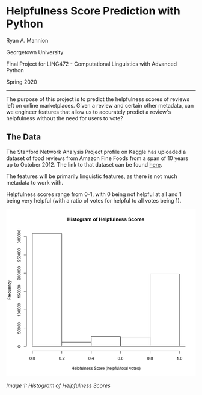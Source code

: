 # Helpfulness Score Prediction with Python

Ryan A. Mannion

Georgetown University

Final Project for LING472 - Computational Linguistics
with Advanced Python

Spring 2020

---
The purpose of this project is to predict the helpfulness scores of
reviews left on online marketplaces. Given a review and certain other
metadata, can we engineer features that allow us to accurately predict a
review's helpfulness without the need for users to vote? 

## The Data
The Stanford Network Analysis Project profile on Kaggle has uploaded a
dataset of food reviews from Amazon Fine Foods from a span of 10 years
up to October 2012. The link to that dataset can be found
[here](https://www.kaggle.com/snap/amazon-fine-food-reviews_).

The features will be primarily linguistic features, as there is not much
metadata to work with.

Helpfulness scores range from 0-1, with 0 being not helpful at all and 1
being very helpful (with a ratio of votes for helpful to all votes being
1). 

![](./images/helpfulness_hist.png) 

*Image 1: Histogram of Helpfulness Scores*